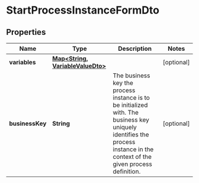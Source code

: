 

# StartProcessInstanceFormDto


## Properties

Name | Type | Description | Notes
------------ | ------------- | ------------- | -------------
**variables** | [**Map&lt;String, VariableValueDto&gt;**](VariableValueDto.md) |  |  [optional]
**businessKey** | **String** | The business key the process instance is to be initialized with. The business key uniquely identifies the process instance in the context of the given process definition. |  [optional]



